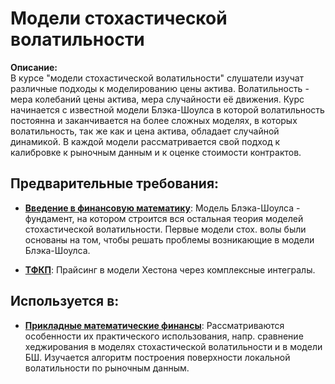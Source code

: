# Модели стохастической волатильности

**Описание:**  
В курсе "модели стохастической волатильности" слушатели изучат различные подходы к моделированию цены актива. 
Волатильность - мера колебаний цены актива, мера случайности её движения. 
Курс начинается с известной модели Блэка-Шоулса в которой волатильность постоянна 
и заканчивается на более сложных моделях, в которых волатильность, так же как и цена актива, обладает случайной динамикой. 
В каждой модели рассматривается свой подход к калибровке к рыночным данным и к оценке стоимости контрактов.  


## Предварительные требования:

- **[Введение в финансовую математику](intro_fin_math.md)**: Модель Блэка-Шоулса - фундамент, на котором строится вся остальная теория моделей стохастической волатильности. 
Первые модели стох. волы были основаны на том, чтобы решать проблемы возникающие в модели Блэка-Шоулса. 


- **[ТФКП](tfkp.md)**: Прайсинг в модели Хестона через комплексные интегралы.



## Используется в:

- **[Прикладные математические финансы](applied_math_finance.md)**: Рассматриваются особенности их практического использования, 
напр. сравнение хеджирования в моделях стохастической волатильности и в модели БШ. 
Изучается алгоритм построения поверхности локальной волатильности по рыночным данным. 

